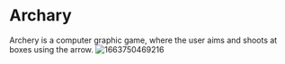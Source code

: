 # Archary
Archery is a computer graphic game, where the user aims and shoots at boxes using the arrow.
![1663750469216](https://user-images.githubusercontent.com/91415595/191465864-9b2a92b6-cf9d-41b2-adf2-2f33b97d1b2e.jpg)
